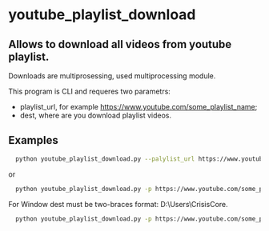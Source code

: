 # youtube_playlist_download

## Allows to download all videos from youtube playlist.

Downloads are multiprosessing, used multiprocessing module.

This program is CLI and requeres two parametrs:

- playlist_url, for example https://www.youtube.com/some_playlist_name;
- dest, where are you download playlist videos.

## Examples
```sh
  python youtube_playlist_download.py --palylist_url https://www.youtube.com/some_playlist_name --dest /usr/video_folder
```
or
```sh
  python youtube_playlist_download.py -p https://www.youtube.com/some_playlist_name -d /usr/video_folder
```

For Window dest must be two-braces format: D:\\Users\\CrisisCore.
```sh
  python youtube_playlist_download.py -p https://www.youtube.com/some_playlist_name -d D:\\Users\\CrisisCore
```
